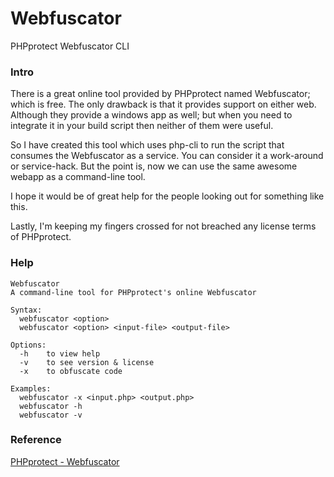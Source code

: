 # Webfuscator
PHPprotect Webfuscator CLI

### Intro
There is a great online tool provided by PHPprotect named Webfuscator; which is free. The only drawback is that it provides support on either web. Although they provide a windows app as well; but when you need to integrate it in your build script then neither of them were useful. 

So I have created this tool which uses php-cli to run the script that consumes the Webfuscator as a service. You can consider it a work-around or service-hack. But the point is, now we can use the same awesome webapp as a command-line tool.

I hope it would be of great help for the people looking out for something like this.

Lastly, I'm keeping my fingers crossed for not breached any license terms of PHPprotect.

### Help
```
Webfuscator
A command-line tool for PHPprotect's online Webfuscator

Syntax:
  webfuscator <option>
  webfuscator <option> <input-file> <output-file>

Options:
  -h    to view help
  -v    to see version & license
  -x    to obfuscate code

Examples:
  webfuscator -x <input.php> <output.php>
  webfuscator -h
  webfuscator -v
```

### Reference
[PHPprotect - Webfuscator](http://www.phpprotect.info/webfuscator)

